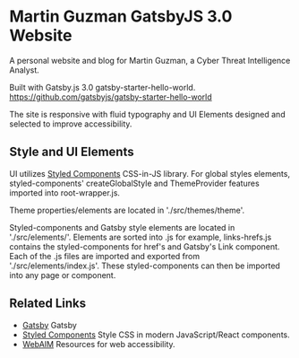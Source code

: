 # Martin Guzman GatsbyJS 3.0 Website 

A personal website and blog for Martin Guzman, a Cyber Threat Intelligence Analyst.

Built with Gatsby.js 3.0 gatsby-starter-hello-world.
https://github.com/gatsbyjs/gatsby-starter-hello-world

The site is responsive with fluid typography and UI Elements designed and selected to improve accessibility.

## Style and UI Elements

UI utilizes [Styled Components](https://styled-components.com/) CSS-in-JS library. For global styles elements, styled-components' createGlobalStyle and ThemeProvider features imported into root-wrapper.js.

Theme properties/elements are located in './src/themes/theme'.

Styled-components and Gatsby style elements are located in './src/elements/'. Elements are sorted into .js for example, links-hrefs.js contains the styled-components for href's and Gatsby's Link component. Each  of the .js files are imported and exported from './src/elements/index.js'. These styled-components can then be imported into any page or component. 


## Related Links

- [Gatsby](https://www.gatsbyjs.org/) Gatsby
- [Styled Components](https://styled-components.com/) Style CSS in modern JavaScript/React components.
- [WebAIM](https://webaim.org/) Resources for web accessibility.